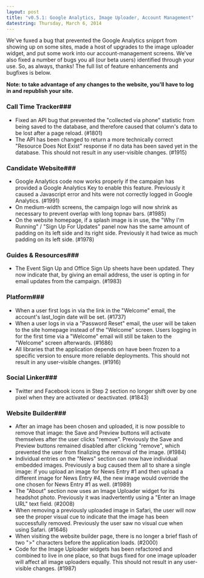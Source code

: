 ```yaml
---
layout: post
title: "v0.5.1: Google Analytics, Image Uploader, Account Management"
datestring: Thursday, March 6, 2014
---
```


We've fuxed a bug that prevented the Google Analytics snipprt from showing up on some sites, made a host of upgrades to the image uploader widget, and put some work into our account-management screens. We've also fixed a number of bugs you all (our beta users) identified through your use. So, as always, thanks! The full list of feature enhancements and bugfixes is below.

**Note: to take advantage of any changes to the website, you'll have to log in and republish your site.**

### Call Time Tracker### 
* Fixed an API bug that prevented the "collected via phone" statistic from being saved to the database, and therefore caused that column's data to be lost after a page reload. (#1801)
* The API has been changed to return a more technically correct "Resource Does Not Exist" response if no data has been saved yet in the database. This should not result in any user-visible changes. (#1915)

### Candidate Website### 
* Google Analytics code now works properly if the campaign has provided a Google Analytics Key to enable this feature. Previously it caused a Javascript error and hits were not correctly logged in Google Analytics. (#1991)
* On medium-width screens, the campaign logo will now shrink as necessary to prevent overlap with long topnav bars. (#1985)
* On the website homepage, if a splash image is in use, the "Why I'm Running" / "Sign Up For Updates" panel now has the same amount of padding on its left side and its right side. Previously it had twice as much padding on its left side. (#1978)

### Guides & Resources### 
* The Event Sign Up and Office Sign Up sheets have been updated. They now indicate that, by giving an email address, the user is opting in for email updates from the campaign. (#1983)

### Platform### 
* When a user first logs in via the link in the "Welcome" email, the account's last_login date will be set. (#1737)
* When a user logs in via a "Password Reset" email, the user will be taken to the site homepage instead of the "Welcome" screen. Users logging in for the first time via a "Welcome" email will still be taken to the "Welcome" screen afterwards. (#1686)
* All libraries that the application depends on have been frozen to a specific version to ensure more reliable deployments. This should not result in any user-visible changes. (#1916)

### Social Linker### 
* Twitter and Facebook icons in Step 2 section no longer shift over by one pixel when they are activated or deactivated. (#1843)

### Website Builder### 
* After an image has been chosen and uploaded, it is now possible to remove that image: the Save and Preview buttons will activate themselves after the user clicks "remove". Previously the Save and Preview buttons remained disabled after clicking "remove", which prevented the user from finalizing the removal of the image. (#1984)
* Individual entries on the "News" section can now have individual embedded images. Previously a bug caused them all to share a single image: if you upload an image for News Entry #1 and then upload a different image for News Entry #4, the new image would override the one chosen for News Entry #1 as well. (#1989)
* The "About" section now uses an Image Uploader widget for its headshot photo. Previously it was inadvertently using a "Enter an Image URL" text field. (#2008)
* When removing a previously uploaded image in Safari, the user will now see the proper visual cue to indicate that the image has been successfully removed. Previously the user saw no visual cue when using Safari. (#1646)
* When visiting the website builder page, there is no longer a brief flash of two ">" characters before the application loads. (#2000)
* Code for the Image Uploader widgets has been refactored and combined to live in one place, so that bugs fixed for one image uploader will affect all image uploaders equally. This should not result in any user-visible changes. (#1987)